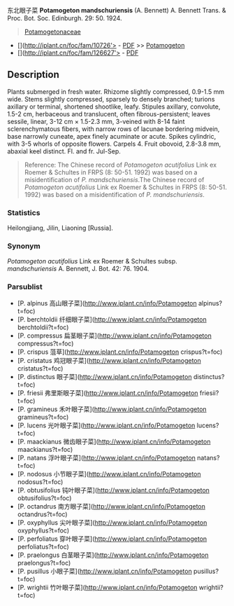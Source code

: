 东北眼子菜 **Potamogeton mandschuriensis** (A. Bennett) A. Bennett Trans. & Proc. Bot. Soc. Edinburgh. 29: 50. 1924.

> [Potamogetonaceae](http://www.iplant.cn/info/Potamogetonaceae?t=foc)
* [](http://iplant.cn/foc/fam/10726'> - [PDF](http://iplant.cn/foc/pdf/Potamogetonaceae.pdf) >> [Potamogeton](http://www.iplant.cn/info/Potamogeton?t=foc)
* [](http://iplant.cn/foc/fam/126627'> - [PDF](http://www.iplant.cn/foc/pdf/Potamogeton.pdf)
## Description

Plants submerged in fresh water. Rhizome slightly compressed, 0.9-1.5 mm wide. Stems slightly compressed, sparsely to densely branched; turions axillary or terminal, shortened shootlike, leafy. Stipules axillary, convolute, 1.5-2 cm, herbaceous and translucent, often fibrous-persistent; leaves sessile, linear, 3-12 cm × 1.5-2.3 mm, 3-veined with 8-14 faint sclerenchymatous fibers, with narrow rows of lacunae bordering midvein, base narrowly cuneate, apex finely acuminate or acute. Spikes cylindric, with 3-5 whorls of opposite flowers. Carpels 4. Fruit obovoid, 2.8-3.8 mm, abaxial keel distinct. Fl. and fr. Jul-Sep.

> Reference: 
> The Chinese record of *Potamogeton acutifolius* Link ex Roemer & Schultes in FRPS (8: 50-51. 1992) was based on a misidentification of *P. mandschuriensis*.The Chinese record of *Potamogeton acutifolius* Link ex Roemer & Schultes in FRPS (8: 50-51. 1992) was based on a misidentification of *P. mandschuriensis*.

### Statistics
Heilongjiang, Jilin, Liaoning [Russia].

### Synonym
*Potamogeton acutifolius* Link ex Roemer & Schultes subsp. *mandschuriensis* A. Bennett, J. Bot. 42: 76. 1904.

### Parsublist

* [P.  alpinus  高山眼子菜](http://www.iplant.cn/info/Potamogeton alpinus?t=foc)
* [P.  berchtoldii  纤细眼子菜](http://www.iplant.cn/info/Potamogeton berchtoldii?t=foc)
* [P.  compressus  扁茎眼子菜](http://www.iplant.cn/info/Potamogeton compressus?t=foc)
* [P.  crispus  菹草](http://www.iplant.cn/info/Potamogeton crispus?t=foc)
* [P.  cristatus  鸡冠眼子菜](http://www.iplant.cn/info/Potamogeton cristatus?t=foc)
* [P.  distinctus  眼子菜](http://www.iplant.cn/info/Potamogeton distinctus?t=foc)
* [P.  friesii  弗里斯眼子菜](http://www.iplant.cn/info/Potamogeton friesii?t=foc)
* [P.  gramineus  禾叶眼子菜](http://www.iplant.cn/info/Potamogeton gramineus?t=foc)
* [P.  lucens  光叶眼子菜](http://www.iplant.cn/info/Potamogeton lucens?t=foc)
* [P.  maackianus  微齿眼子菜](http://www.iplant.cn/info/Potamogeton maackianus?t=foc)
* [P.  natans  浮叶眼子菜](http://www.iplant.cn/info/Potamogeton natans?t=foc)
* [P.  nodosus  小节眼子菜](http://www.iplant.cn/info/Potamogeton nodosus?t=foc)
* [P.  obtusifolius  钝叶眼子菜](http://www.iplant.cn/info/Potamogeton obtusifolius?t=foc)
* [P.  octandrus  南方眼子菜](http://www.iplant.cn/info/Potamogeton octandrus?t=foc)
* [P.  oxyphyllus  尖叶眼子菜](http://www.iplant.cn/info/Potamogeton oxyphyllus?t=foc)
* [P.  perfoliatus  穿叶眼子菜](http://www.iplant.cn/info/Potamogeton perfoliatus?t=foc)
* [P.  praelongus  白茎眼子菜](http://www.iplant.cn/info/Potamogeton praelongus?t=foc)
* [P.  pusillus  小眼子菜](http://www.iplant.cn/info/Potamogeton pusillus?t=foc)
* [P.  wrightii  竹叶眼子菜](http://www.iplant.cn/info/Potamogeton wrightii?t=foc)
